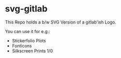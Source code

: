 # svg-gitlab
This Repo holds a b/w SVG Version of a gitlab'ish Logo.

You can use it for e.g.:
* Stickerfolio Plots
* Fonticons
* Silkscreen Prints 1/0
